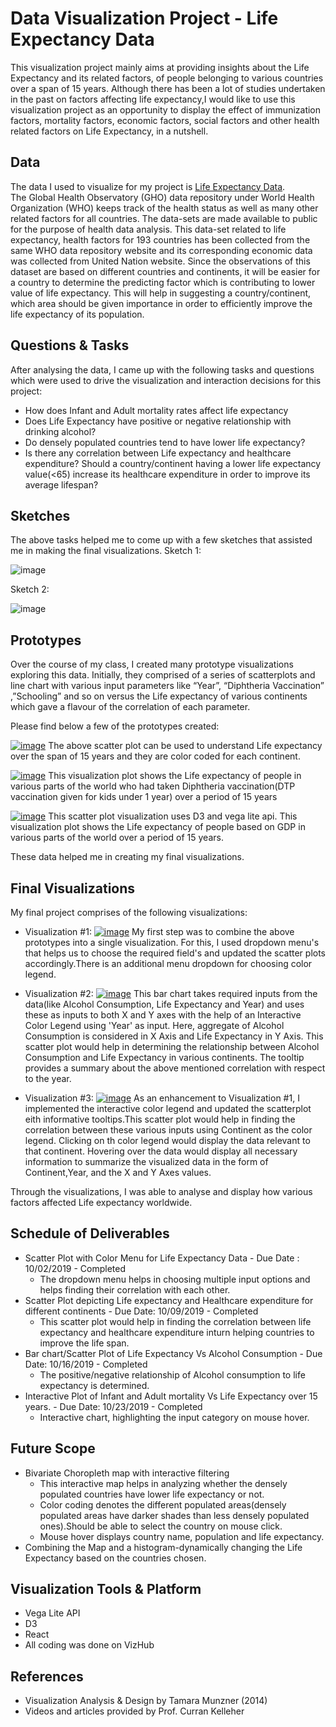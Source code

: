 # Data Visualization Project - Life Expectancy Data

This visualization project mainly aims at providing insights about the Life Expectancy and its related factors, of people belonging to various countries over a span of 15 years. Although there has been a lot of studies undertaken in the past on factors affecting life expectancy,I would like to use this visualization project as an opportunity to display the effect of immunization factors, mortality factors, economic factors, social factors and other health related factors on Life Expectancy, in a nutshell.

## Data

The data I used to visualize for my project is [Life Expectancy Data](https://gist.github.com/aishwarya8615/89d9f36fc014dea62487f7347864d16a).  
The Global Health Observatory (GHO) data repository under World Health Organization (WHO) keeps track of the health status as well as many other related factors for all countries. The data-sets are made available to public for the purpose of health data analysis. This data-set related to life expectancy, health factors for 193 countries has been collected from the same WHO data repository website and its corresponding economic data was collected from United Nation website.
Since the observations of this dataset are based on different countries and continents, it will be easier for a country to determine the predicting factor which is contributing to lower value of life expectancy. This will help in suggesting a country/continent, which area should be given importance in order to efficiently improve the life expectancy of its population.

## Questions & Tasks

After analysing the data, I came up with the following tasks and questions which were used to drive the visualization and interaction decisions for this project:

 * How does Infant and Adult mortality rates affect life expectancy
 * Does Life Expectancy have positive or negative relationship with drinking alcohol?
 * Do densely populated countries tend to have lower life expectancy? 
 * Is there any correlation between Life expectancy and healthcare expenditure? Should a country/continent having a lower life expectancy value(<65) increase its healthcare expenditure in order to improve its average lifespan? 

## Sketches

The above tasks helped me to come up with a few sketches that assisted me in making the final visualizations.
Sketch 1:

![image](https://user-images.githubusercontent.com/54454914/65569319-2347b300-df2b-11e9-9d86-0f2fe75cda81.png)

Sketch 2:

![image](https://user-images.githubusercontent.com/54454914/65569396-7883c480-df2b-11e9-9da7-f4fb1f76adec.png)

## Prototypes

Over the course of my class, I created many prototype visualizations exploring this data. 
Initially, they comprised of a series of scatterplots and line chart with various input parameters like “Year”, “Diphtheria Vaccination” ,”Schooling” and so on versus the Life expectancy of various continents which gave a flavour of the correlation of each parameter. 

Please find below a few of the prototypes created:

[![image](https://user-images.githubusercontent.com/54454914/65568969-a23bec00-df29-11e9-91d4-43f46d856ff9.png)](https://beta.vizhub.com/aishwarya8615/e92690e07721405ba299193059e66318)
The above scatter plot can be used to understand Life expectancy over the span of 15 years and they are color coded for each continent.

[![image](https://user-images.githubusercontent.com/54454914/65569060-1ffff780-df2a-11e9-9fc9-499f73077c46.png)](https://beta.vizhub.com/aishwarya8615/3ee089b6e0194edba2dc1f7f0e04d62f)
This visualization plot shows the Life expectancy of people in various parts of the world who had taken Diphtheria vaccination(DTP vaccination given for kids under 1 year) over a period of 15 years

[![image](https://user-images.githubusercontent.com/54454914/65569243-dcf25400-df2a-11e9-845b-ca85085f541c.png)](https://beta.vizhub.com/aishwarya8615/e961019bd2244b8595c38b4cb0c47ceb)
This scatter plot visualization uses D3 and vega lite api. This visualization plot shows the Life expectancy of people based on GDP in various parts of the world over a period of 15 years.

These data helped me in creating my final visualizations.      

## Final Visualizations

My final project comprises of the following visualizations:

* Visualization #1:
[![image](https://user-images.githubusercontent.com/54454914/67837333-323ef980-fac5-11e9-9763-4b3fb755c6c4.png)](https://beta.vizhub.com/aishwarya8615/9280287ff4d34683bfbf444502255067)
My first step was to combine the above prototypes into a single visualization. For this, I used dropdown menu's that helps us to choose the required field's and updated the scatter plots accordingly.There is an additional menu dropdown for choosing color legend. 

* Visualization #2:
[![image](https://user-images.githubusercontent.com/54454914/67836699-ae384200-fac3-11e9-9745-399523af7450.png)](https://beta.vizhub.com/aishwarya8615/879dc1e7f9e4408fb551c7a9b91f0f9b)
This bar chart takes required inputs from the data(like Alcohol Consumption, Life Expectancy and Year) and uses these as inputs to both X and Y axes with the help of an Interactive Color Legend using 'Year' as input. Here, aggregate of Alcohol Consumption is considered in X Axis and Life Expectancy in Y Axis. This scatter plot would help in determining the relationship between Alcohol Consumption and Life Expectancy in various continents. The tooltip provides a summary about the above mentioned correlation with respect to the year.

* Visualization #3:
[![image](https://user-images.githubusercontent.com/54454914/67837782-39b2d280-fac6-11e9-9a22-4f2cb76fea25.png)](https://beta.vizhub.com/aishwarya8615/80dd883f626a4f9ca7a1c7778f17dde9)
As an enhancement to Visualization #1, I implemented the interactive color legend and updated the scatterplot eith informative tooltips.This scatter plot would help in finding the correlation between these various inputs using Continent as the color legend. Clicking on th color legend would display the data relevant to that continent. Hovering over the data would display all necessary information to summarize the visualized data in the form of Continent,Year, and the X and Y Axes values. 

Through the visualizations, I was able to analyse and display how various factors affected Life expectancy worldwide.

## Schedule of Deliverables

* Scatter Plot with Color Menu for Life Expectancy Data  - Due Date :  10/02/2019 - Completed
    - The dropdown menu helps in choosing multiple input options and helps finding their correlation with each other.
* Scatter Plot depicting Life expectancy and Healthcare expenditure for different continents  -  Due Date: 10/09/2019 - Completed
    - This scatter plot would help in finding the correlation between life expectancy and healthcare expenditure inturn helping countries to improve the life span.
* Bar chart/Scatter Plot of Life Expectancy Vs Alcohol Consumption    - Due Date: 10/16/2019 - Completed
    - The positive/negative relationship of Alcohol consumption to life expectancy is determined.
 * Interactive Plot of Infant and Adult mortality Vs Life Expectancy over 15 years. -  Due Date: 10/23/2019 - Completed
     - Interactive chart, highlighting the input category on mouse hover.
     
## Future Scope

* Bivariate Choropleth map with interactive filtering 
    - This interactive map helps in analyzing whether the densely populated countries have lower life expectancy or not.
    - Color coding denotes the different populated areas(densely populated areas have darker shades than less densely populated ones).Should be able to select the country on mouse click.
    - Mouse hover displays country name, population and life expectancy.
 *  Combining the Map and a histogram-dynamically changing the Life Expectancy based on the countries chosen.
 
 ## Visualization Tools & Platform
 
 * Vega Lite API
 * D3
 * React
 * All coding was done on VizHub
 
 ## References
 
 * Visualization Analysis & Design by Tamara Munzner (2014)
 * Videos and articles provided by Prof. Curran Kelleher
